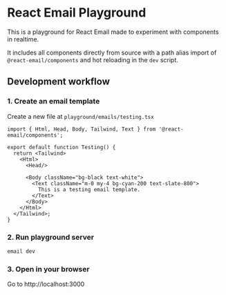 # React Email Playground

This is a playground for React Email made to experiment with components in realtime.

It includes all components directly from source with a path alias import of `@react-email/components` and hot reloading in the `dev` script.

## Development workflow

### 1. Create an email template

Create a new file at `playground/emails/testing.tsx` 

```tsx emails/testing.tsx
import { Html, Head, Body, Tailwind, Text } from '@react-email/components';

export default function Testing() {
  return <Tailwind>
    <Html>
      <Head/>

      <Body className="bg-black text-white">
        <Text className="m-0 my-4 bg-cyan-200 text-slate-800">
          This is a testing email template.
        </Text>
      </Body>
    </Html>
  </Tailwind>;
}
```

### 2. Run playground server

```sh
email dev
```

### 3. Open in your browser

Go to http://localhost:3000

